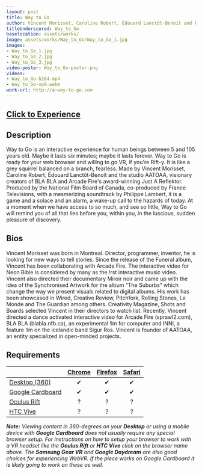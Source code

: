 ```yaml
---
layout: post
title: Way to Go
author: Vincent Morisset, Caroline Robert, Édouard Lanctôt-Benoit and Philippe Lambert
titleUnderscored: Way_to_Go
baselocation: assets/works/
image: assets/works/Way_to_Go/Way_to_Go_1.jpg
images:
- Way_to_Go_1.jpg
- Way_to_Go_2.jpg
- Way_to_Go_3.jpg
video-poster: Way_to_Go-poster.png
videos: 
- Way_to_Go-h264.mp4
- Way_to_Go-vp9.webm
work-url: http://a-way-to-go.com
---
```


<h2><a href="{{ page.work-url }}" target="_blank" class="button fit special icon fa-play"> Click to Experience</a></h2>

<div class="box" markdown="1">

## Description
Way to Go is an interactive experience for human beings between 5 and 105 years old. Maybe it lasts six minutes; maybe it lasts forever. Way to Go is ready for your web browser and willing to go VR, if you're Rift-y. It is like a grey squirrel balanced on a branch, fearless. Made by Vincent Morisset, Caroline Robert, Édouard Lanctôt-Benoit and the studio AATOAA, visionary creators of BLA BLA and Arcade Fire's award-winning Just A Reflektor. Produced by the National Film Board of Canada, co-produced by France Televisions, with a mesmerizing soundtrack by Philippe Lambert, it is a game and a solace and an alarm, a wake-up call to the hazards of today. At a moment when we have access to so much, and see so little, Way to Go will remind you of all that lies before you, within you, in the luscious, sudden pleasure of discovery.   

## Bios	
Vincent Morisset was born in Montreal. Director, programmer, inventor, he is looking for new ways to tell stories. Since the release of the Funeral album, Vincent has been collaborating with Arcade Fire. The interactive video for Neon Bible is considered by many as the !rst interactive music video. Vincent also directed their documentary Miroir noir and came up with the idea of the Synchronised Artwork for the album “The Suburbs” which change the way we present visuals related to digital albums. His work has been showcased in Wired, Creative Review, Pitchfork, Rolling Stones, Le Monde and The Guardian among others. Creativity Magazine, Shots and Boards selected Vincent in their directors to watch list. Recently, Vincent directed a dance activated interactive video for Arcade Fire (sprawl2.com), BLA BLA (blabla.nfb.ca), an experimental !lm for computer and INNI, a feature !lm on the icelandic band Sigur Ros. Vincent is founder of AATOAA, an entity specialized in open-minded projects.

</div>

<div class="box" markdown="1">

## Requirements

|                     |[Chrome][2]|[Firefox][4]|[Safari][6]  
|---------------------|:---------:|:----------:|:---------:
|[Desktop (360)][7]   |✔          |✔           |✔     
|[Google Cardboard][8]|✔          |✔           |✔     
|[Oculus Rift][9]     |?          |?           |?      
|[HTC Vive][10]       |?          |?           |?
  
[1]:instructions.html#edge-ins
[2]:instructions.html#chrome-ins 
[3]:instructions.html#chromium-ins 
[4]:instructions.html#firefox-ins 
[5]:instructions.html#firefoxnightly-ins 
[6]:instructions.html#safari-ins 
[7]:instructions.html#desktop-ins
[8]:https://vr.google.com/cardboard/
[9]:https://www.oculus.com/rift/
[10]:https://www.vive.com/

***Note:** Viewing content in 360-degrees on your **Desktop** or using a mobile device with **Google Cardboard** does not usually require any special browser setup. For instructions on how to setup your browser to work with a VR headset like the **Oculus Rift** or **HTC Vive** click on the browser name above. The **Samsung Gear VR** and **Google Daydream** are also good choices for experiencing WebVR. If the piece works on Google Cardboard it is likely going to work on these as well.*

</div>